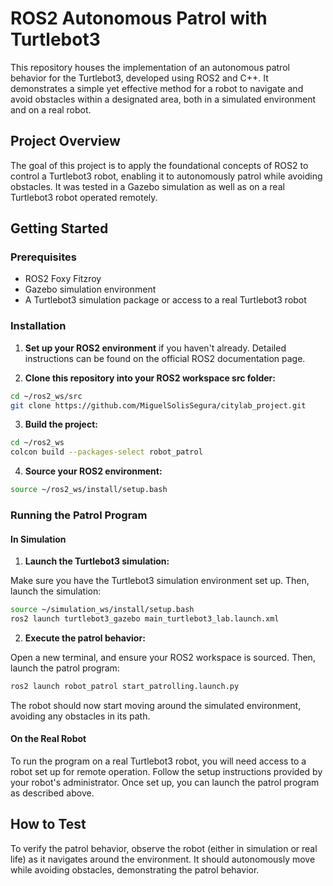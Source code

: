 # ROS2 Autonomous Patrol with Turtlebot3

This repository houses the implementation of an autonomous patrol behavior for the Turtlebot3, developed using ROS2 and C++. It demonstrates a simple yet effective method for a robot to navigate and avoid obstacles within a designated area, both in a simulated environment and on a real robot.

## Project Overview

The goal of this project is to apply the foundational concepts of ROS2 to control a Turtlebot3 robot, enabling it to autonomously patrol while avoiding obstacles. It was tested in a Gazebo simulation as well as on a real Turtlebot3 robot operated remotely.

## Getting Started

### Prerequisites

- ROS2 Foxy Fitzroy
- Gazebo simulation environment
- A Turtlebot3 simulation package or access to a real Turtlebot3 robot

### Installation

1. **Set up your ROS2 environment** if you haven't already. Detailed instructions can be found on the official ROS2 documentation page.

2. **Clone this repository into your ROS2 workspace src folder:**

```bash
cd ~/ros2_ws/src
git clone https://github.com/MiguelSolisSegura/citylab_project.git
```

3. **Build the project:**

```bash
cd ~/ros2_ws
colcon build --packages-select robot_patrol
```

4. **Source your ROS2 environment:**

```bash
source ~/ros2_ws/install/setup.bash
```

### Running the Patrol Program

#### In Simulation

1. **Launch the Turtlebot3 simulation:**

Make sure you have the Turtlebot3 simulation environment set up. Then, launch the simulation:

```bash
source ~/simulation_ws/install/setup.bash
ros2 launch turtlebot3_gazebo main_turtlebot3_lab.launch.xml
```

2. **Execute the patrol behavior:**

Open a new terminal, and ensure your ROS2 workspace is sourced. Then, launch the patrol program:

```bash
ros2 launch robot_patrol start_patrolling.launch.py
```

The robot should now start moving around the simulated environment, avoiding any obstacles in its path.

#### On the Real Robot

To run the program on a real Turtlebot3 robot, you will need access to a robot set up for remote operation. Follow the setup instructions provided by your robot's administrator. Once set up, you can launch the patrol program as described above.

## How to Test

To verify the patrol behavior, observe the robot (either in simulation or real life) as it navigates around the environment. It should autonomously move while avoiding obstacles, demonstrating the patrol behavior.
